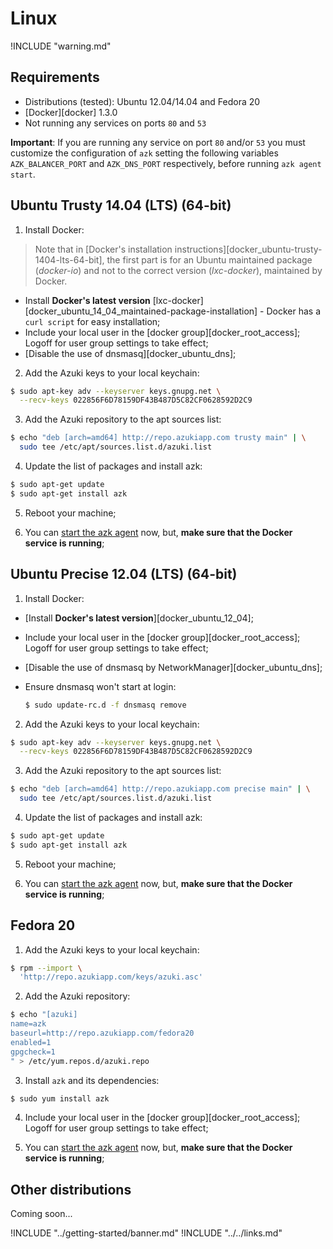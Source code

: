 # Linux

!INCLUDE "warning.md"

## Requirements

* Distributions (tested): Ubuntu 12.04/14.04 and Fedora 20
* [Docker][docker] 1.3.0
* Not running any services on ports `80` and `53`

**Important**: If you are running any service on port `80` and/or `53` you must customize the configuration of `azk` setting the following variables `AZK_BALANCER_PORT` and `AZK_DNS_PORT` respectively, before running `azk agent start`.

## Ubuntu Trusty 14.04 (LTS) (64-bit)

1. Install Docker:

  >Note that in [Docker's installation instructions][docker_ubuntu-trusty-1404-lts-64-bit], the first part is for an Ubuntu maintained package (_docker-io_) and not to the correct version (_lxc-docker_), maintained by Docker.

  - Install **Docker's latest version** [lxc-docker][docker_ubuntu_14_04_maintained-package-installation] - Docker has a `curl script` for easy installation;
  - Include your local user in the [docker group][docker_root_access]; Logoff for user group settings to take effect;
  - [Disable the use of dnsmasq][docker_ubuntu_dns];

2. Add the Azuki keys to your local keychain:

  ```bash
  $ sudo apt-key adv --keyserver keys.gnupg.net \
    --recv-keys 022856F6D78159DF43B487D5C82CF0628592D2C9
  ```

3. Add the Azuki repository to the apt sources list:

  ```bash
  $ echo "deb [arch=amd64] http://repo.azukiapp.com trusty main" | \
    sudo tee /etc/apt/sources.list.d/azuki.list
  ```

4. Update the list of packages and install azk:

  ```bash
  $ sudo apt-get update
  $ sudo apt-get install azk
  ```

5. Reboot your machine;

6. You can [start the azk agent](../getting-started/starting-agent.md) now, but, **make sure that the Docker service is running**;


## Ubuntu Precise 12.04 (LTS) (64-bit)

1. Install Docker:

  - [Install **Docker's latest version**][docker_ubuntu_12_04];
  - Include your local user in the [docker group][docker_root_access]; Logoff for user group settings to take effect;
  - [Disable the use of dnsmasq by NetworkManager][docker_ubuntu_dns];
  - Ensure dnsmasq won't start at login:

    ``` bash
    $ sudo update-rc.d -f dnsmasq remove
    ```

2. Add the Azuki keys to your local keychain:
  
  ```bash
  $ sudo apt-key adv --keyserver keys.gnupg.net \
    --recv-keys 022856F6D78159DF43B487D5C82CF0628592D2C9
  ```

3. Add the Azuki repository to the apt sources list:

  ```bash
  $ echo "deb [arch=amd64] http://repo.azukiapp.com precise main" | \
    sudo tee /etc/apt/sources.list.d/azuki.list
  ```

4. Update the list of packages and install azk:

  ```bash
  $ sudo apt-get update
  $ sudo apt-get install azk
  ```

5. Reboot your machine;

6. You can [start the azk agent](../getting-started/starting-agent.md) now, but, **make sure that the Docker service is running**;


## Fedora 20

1. Add the Azuki keys to your local keychain:

  ```bash
  $ rpm --import \
    'http://repo.azukiapp.com/keys/azuki.asc'
  ```

2. Add the Azuki repository:

  ```bash
  $ echo "[azuki]
  name=azk
  baseurl=http://repo.azukiapp.com/fedora20
  enabled=1
  gpgcheck=1
  " > /etc/yum.repos.d/azuki.repo
  ```

3. Install `azk` and its dependencies:

  ```bash
  $ sudo yum install azk
  ```

4. Include your local user in the [docker group][docker_root_access]; Logoff for user group settings to take effect;

5. You can [start the azk agent](../getting-started/starting-agent.md) now, but, **make sure that the Docker service is running**;


## Other distributions

Coming soon...

!INCLUDE "../getting-started/banner.md"
!INCLUDE "../../links.md"

